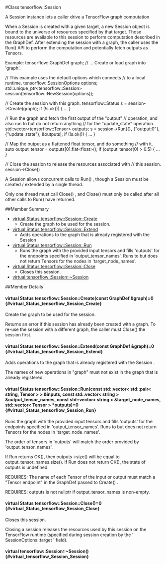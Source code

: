 #Class tensorflow::Session

A Session instance lets a caller drive a TensorFlow graph computation.

When a Session is created with a given target, a new Session object is bound to the universe of resources specified by that target. Those resources are available to this session to perform computation described in the GraphDef. After extending the session with a graph, the caller uses the Run() API to perform the computation and potentially fetch outputs as Tensors.

Example: tensorflow::GraphDef graph;
// ... Create or load graph into &apos;graph&apos;.

// This example uses the default options which connects
// to a local runtime.
tensorflow::SessionOptions options;
std::unique_ptr&lt;tensorflow::Session&gt;
session(tensorflow::NewSession(options));

// Create the session with this graph.
tensorflow::Status s = session-&gt;Create(graph);
if (!s.ok()) { ... }

// Run the graph and fetch the first output of the &quot;output&quot;
// operation, and also run to but do not return anything
// for the &quot;update_state&quot; operation.
std::vector&lt;tensorflow::Tensor&gt; outputs;
s = session-&gt;Run({}, {&quot;output:0&quot;}, {&quot;update_state&quot;}, &amp;outputs);
if (!s.ok()) { ... }

// Map the output as a flattened float tensor, and do something
// with it.
auto output_tensor = outputs[0].flat&lt;float&gt;();
if (output_tensor(0) &gt; 0.5) { ... }

// Close the session to release the resources associated with
// this session.
session-&gt;Close()

A Session allows concurrent calls to Run() , though a Session must be created / extended by a single thread.

Only one thread must call Close() , and Close() must only be called after all other calls to Run() have returned.

##Member Summary

* [virtual Status tensorflow::Session::Create](#virtual_Status_tensorflow_Session_Create)
  * Create the graph to be used for the session.
* [virtual Status tensorflow::Session::Extend](#virtual_Status_tensorflow_Session_Extend)
  * Adds operations to the graph that is already registered with the Session .
* [virtual Status tensorflow::Session::Run](#virtual_Status_tensorflow_Session_Run)
  * Runs the graph with the provided input tensors and fills &apos;outputs&apos; for the endpoints specified in &apos;output_tensor_names&apos;. Runs to but does not return Tensors for the nodes in &apos;target_node_names&apos;.
* [virtual Status tensorflow::Session::Close](#virtual_Status_tensorflow_Session_Close)
  * Closes this session.
* [virtual tensorflow::Session::~Session](#virtual_tensorflow_Session_Session)

##Member Details

#### virtual Status tensorflow::Session::Create(const GraphDef &amp;graph)=0 {#virtual_Status_tensorflow_Session_Create}

Create the graph to be used for the session.

Returns an error if this session has already been created with a graph. To re-use the session with a different graph, the caller must Close() the session first.

#### virtual Status tensorflow::Session::Extend(const GraphDef &amp;graph)=0 {#virtual_Status_tensorflow_Session_Extend}

Adds operations to the graph that is already registered with the Session .

The names of new operations in &quot;graph&quot; must not exist in the graph that is already registered.

#### virtual Status tensorflow::Session::Run(const std::vector&lt; std::pair&lt; string, Tensor &gt; &gt; &amp;inputs, const std::vector&lt; string &gt; &amp;output_tensor_names, const std::vector&lt; string &gt; &amp;target_node_names, std::vector&lt; Tensor &gt; *outputs)=0 {#virtual_Status_tensorflow_Session_Run}

Runs the graph with the provided input tensors and fills &apos;outputs&apos; for the endpoints specified in &apos;output_tensor_names&apos;. Runs to but does not return Tensors for the nodes in &apos;target_node_names&apos;.

The order of tensors in &apos;outputs&apos; will match the order provided by &apos;output_tensor_names&apos;.

If Run returns OK(), then outputs-&gt;size() will be equal to output_tensor_names.size(). If Run does not return OK(), the state of outputs is undefined.

REQUIRES: The name of each Tensor of the input or output must match a &quot;Tensor endpoint&quot; in the GraphDef passed to Create() .

REQUIRES: outputs is not nullptr if output_tensor_names is non-empty.

#### virtual Status tensorflow::Session::Close()=0 {#virtual_Status_tensorflow_Session_Close}

Closes this session.

Closing a session releases the resources used by this session on the TensorFlow runtime (specified during session creation by the &apos; SessionOptions::target &apos; field).

#### virtual tensorflow::Session::~Session() {#virtual_tensorflow_Session_Session}




